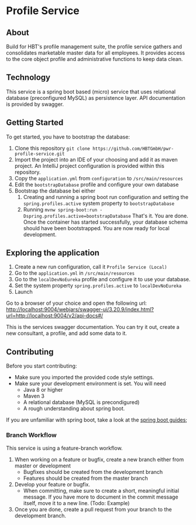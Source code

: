 # Profile Service #
## About ##
Build for HBT's profile management suite, the profile service gathers and consolidates marketable master data
for all employees. It provides access to the core object profile and administrative functions to keep data clean.

## Technology
This service is a spring boot based (micro) service that uses relational database (preconfigured MySQL) as persistence layer.
API documentation is provided by swagger.

## Getting Started

To get started, you have to bootstrap the database:
1. Clone this repository ``git clone https://github.com/HBTGmbH/pwr-profile-service.git``
2. Import the project into an IDE of your choosing and add it as maven project. An IntelliJ project configuration is provided within this repository. 
3. Copy the ``application.yml`` from ``configuration`` to ``/src/main/resources`` 
4. Edit the ``bootstrapDatabase`` profile and configure your own database
5. Bootstrap the database bei either
    1. Creating and running a spring boot run configuration and setting the ``spring.profiles.active`` system property to ``bootstrapDatabase``
    2. Running ```mvnw spring-boot:run -Dspring.profiles.active=bootstrapDatabase```
That's it. You are done. Once the container has started successfully, your database schema should have been bootstrapped. You are now ready
for local development. 

## Exploring the application

1. Create a new run configuration, call it ``Profile Service (Local)``
2. Go to the ``application.yml`` in ``/src/main/resources`` 
3. Go to the ``localDevNoEureka`` profile and configure it to use your database. 
4. Set the system property ``spring.profiles.active`` to ``localDevNoEureka``
5. Launch

Go to a browser of your choice and open the following url:
[http://localhost:9004/webjars/swagger-ui/3.20.9/index.html?url=http://localhost:9004/v2/api-docs#/](http://localhost:9004/webjars/swagger-ui/3.20.9/index.html?url=http://localhost:9004/v2/api-docs#/)

This is the services swagger documentation. You can try it out, create a new consultant, a profile, and add some data to it.

## Contributing

Before you start contributing:
* Make sure you imported the provided code style settings. 
* Make sure your development environment is set. You will need
    * Java 8 or higher
    * Maven 3
    * A relational database (MySQL is precondigured)
    * A rough understanding about spring boot.

If you are unfamiliar with spring boot, take a look at the [spring boot guides](https://spring.io/guides);

### Branch Workflow
This service is using a feature-branch workflow. 
1. When working on a feature or bugfix, create a new branch either from master or development
    * Bugfixes should be created from the development branch
    * Features should be created from the master branch
2. Develop your feature or bugfix. 
    * When committing, make sure to create a short, meaningful initial message. If you have more to document in the commit
    message itself, move it to a new line. (Todo: Example)
3. Once you are done, create a pull request from your branch to the development branch.


 
